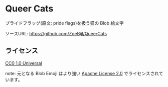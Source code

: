 # Queer Cats

プライドフラッグ(原文: pride flags)を扱う猫の Blob 絵文字

ソースURL: https://github.com/ZoeBijl/QueerCats

## ライセンス

[CC0 1.0 Universal](https://creativecommons.org/publicdomain/zero/1.0/)

note: 元となる Blob Emoji はより強い [Apache License 2.0](https://www.apache.org/licenses/LICENSE-2.0.html) でライセンスされています。
